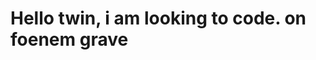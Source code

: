 # Hello twin, i am looking to code. on foenem grave
<!--
**corbulettuce/corbulettuce** is a ✨ _special_ ✨ repository because its `README.md` (this file) appears on your GitHub profile.

I am looking to learn to code.
